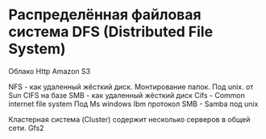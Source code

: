 # Распределённая файловая система DFS (Distributed File System)

Облако
	Http
	Amazon S3


NFS - как удаленный жёсткий диск. Монтирование папок.
	Под unix.
	от Sun
CIFS на базе SMB - как удаленный жёсткий диск
	Cifs - Common internet file system
	Под Ms windows
	Ibm
протокол SMB - Samba под unix

Кластерная система (Cluster) содержит несколько серверов в общей сети.
	Gfs2
	
	
